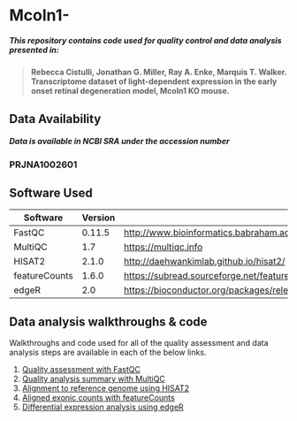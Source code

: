 # Mcoln1-
##### This repository contains code used for quality control and data analysis presented in:

> **Rebecca Cistulli, Jonathan G. Miller, Ray A. Enke, Marquis T. Walker. Transcriptome dataset of light-dependent expression in the early onset retinal degeneration model, Mcoln1 KO mouse.**


## Data Availability
##### Data is available in NCBI SRA under the accession number 
### PRJNA1002601


## Software Used

| Software | Version | URL |
| --- | --- | --- |
| FastQC | 0.11.5 | http://www.bioinformatics.babraham.ac.uk/projects/fastqc/ |
| MultiQC | 1.7 | https://multiqc.info |
| HISAT2 | 2.1.0 | http://daehwankimlab.github.io/hisat2/ |
| featureCounts | 1.6.0 | https://subread.sourceforge.net/featureCounts.html#:~:text=featureCounts%20is%20a%20highly%20efficient,and%20genomic%20DNA%2Dseq%20reads. |
| edgeR | 2.0 | https://bioconductor.org/packages/release/bioc/html/edgeR.html |

## Data analysis walkthroughs & code

Walkthroughs and code used for all of the quality assessment and data analysis steps are available in each of the below links.

1. [Quality assessment with FastQC](https://github.com/JonathanGM70/Mcoln1-/blob/main/Walkthroughs_and_Code/FastQC)
2. [Quality analysis summary with MultiQC](https://github.com/JonathanGM70/Mcoln1-/blob/main/Walkthroughs_and_Code/MultiQC)
3. [Alignment to reference genome using HISAT2](https://github.com/JonathanGM70/Mcoln1-/blob/main/Walkthroughs_and_Code/HISAT2)
4. [Aligned exonic counts with featureCounts](https://github.com/JonathanGM70/Mcoln1-/blob/main/Walkthroughs_and_Code/featureCounts)
5. [Differential expression analysis using edgeR](https://github.com/JonathanGM70/Mcoln1-/blob/main/Walkthroughs_and_Code/edgeR)
